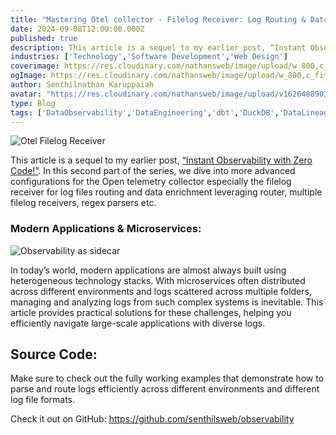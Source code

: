```yaml
---
title: "Mastering Otel collector - Filelog Receiver: Log Routing & Data Enrichment for Microservices"
date: 2024-09-08T12:00:00.000Z
published: true
description: This article is a sequel to my earlier post, “Instant Observability with Zero Code!”. In this second part of the series, we dive into more advanced configurations for the Open telemetry collector especially the  filelog receiver for log files routing and data enrichment leveraging router, multiple filelog receivers, regex parsers etc.
industries: ['Technology','Software Development','Web Design']
coverimage: https://res.cloudinary.com/nathansweb/image/upload/w_800,c_fit,l_text:Arial_60_bold:Mastering%20Otel%20collector%20Filelog%20Receiver:%20Log%20Routing%20&%20Data%20Enrichment%20for%20Microservices,g_north_east,x_30,y_40/v1711924071/senthilsweb-scl-card-template_cyxogj.webp
ogImage: https://res.cloudinary.com/nathansweb/image/upload/w_800,c_fit,l_text:Arial_60_bold:Mastering%20Otel%20collector%20Filelog%20Receiver:%20Log%20Routing%20&%20Data%20Enrichment%20for%20Microservices,g_north_east,x_30,y_40/v1711924071/senthilsweb-scl-card-template_cyxogj.webp
author: Senthilnathan Karuppaiah
avatar: "https://res.cloudinary.com/nathansweb/image/upload/v1626488903/profile/Senthil-profile-picture-01_al07i5.jpg"
type: Blog
tags: ['DataObservability','DataEngineering','dbt','DuckDB','DataLineage','Analytics','DataLake','BusinessMetadataManagement','Vue.js','Nuxt.js','Open Source','Web Development','Low Code Platform']
---
```


![Otel Filelog Receiver](https://media.licdn.com/dms/image/v2/D4E12AQHPrexTDywq1g/article-cover_image-shrink_720_1280/article-cover_image-shrink_720_1280/0/1725811246021?e=1733961600&v=beta&t=W2F6rL3sK9h-PZ25zVEYHkQmG4aDsHs_J0JE_wX4Dgg)

This article is a sequel to my earlier post, <a href="https://www.linkedin.com/pulse/instant-observability-zero-code-senthilnathan-karuppaiah-k6nqe/?trackingId=afGEpZq%2FQmWv2Owv6OScoA%3D%3D&lipi=urn%3Ali%3Apage%3Ad_flagship3_pulse_read%3BYWGc7XfLTo2r%2BSP3er6wFQ%3D%3D" class="dark:text-teal-400 relative transition hover:text-teal-500 dark:hover:text-teal-400">“Instant Observability with Zero Code!”</a>. In this second part of the series, we dive into more advanced configurations for the Open telemetry collector especially the  filelog receiver for log files routing and data enrichment leveraging router, multiple filelog receivers, regex parsers etc.

### Modern Applications & Microservices:

![Observability as sidecar](https://media.licdn.com/dms/image/v2/D4E12AQEG6U070Y8vKA/article-inline_image-shrink_1500_2232/article-inline_image-shrink_1500_2232/0/1725811556534?e=1733961600&v=beta&t=F3IQZ_-D6cQVMnCJ7SKlIaN6XUk89E8lm8H0tmRAxO0)

In today’s world, modern applications are almost always built using heterogeneous technology stacks. With microservices often distributed across different environments and logs scattered across multiple folders, managing and analyzing logs from such complex systems is inevitable. This article provides practical solutions for these challenges, helping you efficiently navigate large-scale applications with diverse logs.


## Source Code:

Make sure to check out the fully working examples that demonstrate how to parse and route logs efficiently across different environments and different log file formats.

Check it out on GitHub: https://github.com/senthilsweb/observability

